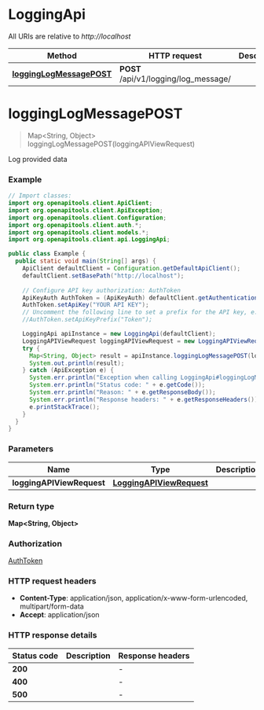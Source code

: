 # LoggingApi

All URIs are relative to *http://localhost*

Method | HTTP request | Description
------------- | ------------- | -------------
[**loggingLogMessagePOST**](LoggingApi.md#loggingLogMessagePOST) | **POST** /api/v1/logging/log_message/ | 


<a name="loggingLogMessagePOST"></a>
# **loggingLogMessagePOST**
> Map&lt;String, Object&gt; loggingLogMessagePOST(loggingAPIViewRequest)



Log provided data

### Example
```java
// Import classes:
import org.openapitools.client.ApiClient;
import org.openapitools.client.ApiException;
import org.openapitools.client.Configuration;
import org.openapitools.client.auth.*;
import org.openapitools.client.models.*;
import org.openapitools.client.api.LoggingApi;

public class Example {
  public static void main(String[] args) {
    ApiClient defaultClient = Configuration.getDefaultApiClient();
    defaultClient.setBasePath("http://localhost");
    
    // Configure API key authorization: AuthToken
    ApiKeyAuth AuthToken = (ApiKeyAuth) defaultClient.getAuthentication("AuthToken");
    AuthToken.setApiKey("YOUR API KEY");
    // Uncomment the following line to set a prefix for the API key, e.g. "Token" (defaults to null)
    //AuthToken.setApiKeyPrefix("Token");

    LoggingApi apiInstance = new LoggingApi(defaultClient);
    LoggingAPIViewRequest loggingAPIViewRequest = new LoggingAPIViewRequest(); // LoggingAPIViewRequest | 
    try {
      Map<String, Object> result = apiInstance.loggingLogMessagePOST(loggingAPIViewRequest);
      System.out.println(result);
    } catch (ApiException e) {
      System.err.println("Exception when calling LoggingApi#loggingLogMessagePOST");
      System.err.println("Status code: " + e.getCode());
      System.err.println("Reason: " + e.getResponseBody());
      System.err.println("Response headers: " + e.getResponseHeaders());
      e.printStackTrace();
    }
  }
}
```

### Parameters

Name | Type | Description  | Notes
------------- | ------------- | ------------- | -------------
 **loggingAPIViewRequest** | [**LoggingAPIViewRequest**](LoggingAPIViewRequest.md)|  | [optional]

### Return type

**Map&lt;String, Object&gt;**

### Authorization

[AuthToken](../README.md#AuthToken)

### HTTP request headers

 - **Content-Type**: application/json, application/x-www-form-urlencoded, multipart/form-data
 - **Accept**: application/json

### HTTP response details
| Status code | Description | Response headers |
|-------------|-------------|------------------|
**200** |  |  -  |
**400** |  |  -  |
**500** |  |  -  |

